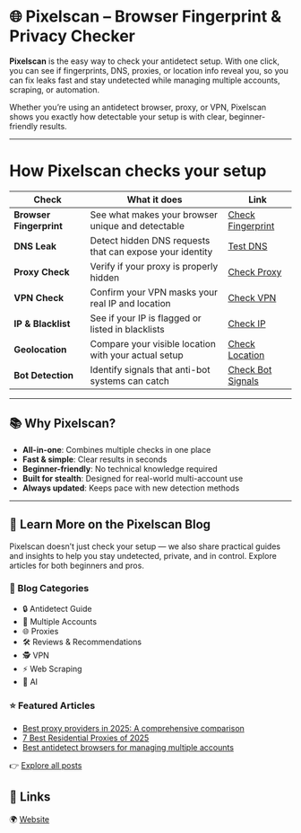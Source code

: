 # 🌐 Pixelscan – Browser Fingerprint & Privacy Checker  

**Pixelscan** is the easy way to check your antidetect setup. With one click, you can see if fingerprints, DNS, proxies, or location info reveal you, so you can fix leaks fast and stay undetected while managing multiple accounts, scraping, or automation. 

Whether you’re using an antidetect browser, proxy, or VPN, Pixelscan shows you exactly how detectable your setup is with clear, beginner-friendly results.  

---
# How Pixelscan checks your setup

| Check                   | What it does                                             | Link                                                         |
| ----------------------- | -------------------------------------------------------- | ------------------------------------------------------------ |
| **Browser Fingerprint** | See what makes your browser unique and detectable        | [Check Fingerprint](https://pixelscan.net/fingerprint-check) |
| **DNS Leak**            | Detect hidden DNS requests that can expose your identity | [Test DNS](https://pixelscan.net/dns-check)                  |
| **Proxy Check**         | Verify if your proxy is properly hidden                  | [Check Proxy](https://pixelscan.net/proxy-checker)           |
| **VPN Check**           | Confirm your VPN masks your real IP and location         | [Check VPN](https://pixelscan.net/vpn-check)                 |
| **IP & Blacklist**      | See if your IP is flagged or listed in blacklists        | [Check IP](https://pixelscan.net/ip-blacklist-check)         |
| **Geolocation**         | Compare your visible location with your actual setup     | [Check Location](https://pixelscan.net/location)             |
| **Bot Detection**       | Identify signals that anti-bot systems can catch         | [Check Bot Signals](https://pixelscan.net/bot-check)         |

---

## 📚 Why Pixelscan?  
- **All-in-one**: Combines multiple checks in one place  
- **Fast & simple**: Clear results in seconds  
- **Beginner-friendly**: No technical knowledge required  
- **Built for stealth**: Designed for real-world multi-account use  
- **Always updated**: Keeps pace with new detection methods  

---
## 📝 Learn More on the Pixelscan Blog  

Pixelscan doesn’t just check your setup — we also share practical guides and insights to help you stay undetected, private, and in control. Explore articles for both beginners and pros.  

### 📂 Blog Categories  
- 🔒 Antidetect Guide
- 👥 Multiple Accounts 
- 🌐 Proxies
- 🛠 Reviews & Recommendations  
- 🕵️ VPN  
- ⚡ Web Scraping 
- 🤖 AI 

### ⭐ Featured Articles  
- [Best proxy providers in 2025: A comprehensive comparison](https://pixelscan.net/blog/best-proxy-providers-list/)  
- [7 Best Residential Proxies of 2025](https://pixelscan.net/blog/best-residential-proxies/)  
- [Best antidetect browsers for managing multiple accounts](https://pixelscan.net/blog/best-antidetect-browsers/)  

👉 [Explore all posts](https://pixelscan.net/blog)

## 🔗 Links  
🌍 [Website](https://pixelscan.net)  
